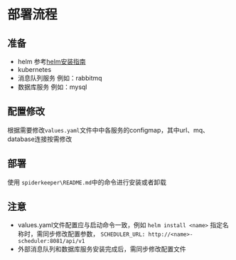 # 部署流程

## 准备

- helm  参考[helm安装指南](https://helm.sh/zh/docs/intro/install/)
- kubernetes
- 消息队列服务 例如：rabbitmq
- 数据库服务 例如：mysql

## 配置修改

根据需要修改`values.yaml`文件中中各服务的configmap，其中url、mq、database连接按需修改

## 部署

使用 `spiderkeeper\README.md`中的命令进行安装或者卸载

## 注意

- values.yaml文件配置应与启动命令一致，例如 `helm install <name>` 指定名称时，需同步修改配置参数，
`SCHEDULER_URL: http://<name>-scheduler:8081/api/v1`
- 外部消息队列和数据库服务安装完成后，需同步修改配置文件
